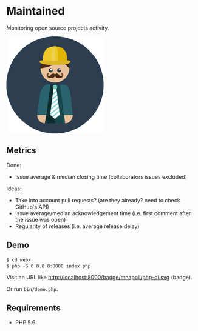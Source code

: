 # Maintained

Monitoring open source projects activity.

![](web/img/dude.png)

## Metrics

Done:

- Issue average & median closing time (collaborators issues excluded)

Ideas:

- Take into account pull requests? (are they already? need to check GitHub's API)
- Issue average/median acknowledgement time (i.e. first comment after the issue was open)
- Regularity of releases (i.e. average release delay)

## Demo

    $ cd web/
    $ php -S 0.0.0.0:8000 index.php

Visit an URL like [http://localhost:8000/badge/mnapoli/php-di.svg](http://localhost:8000/badge/mnapoli/php-di.svg) (badge).

Or run `bin/demo.php`.

## Requirements

- PHP 5.6
